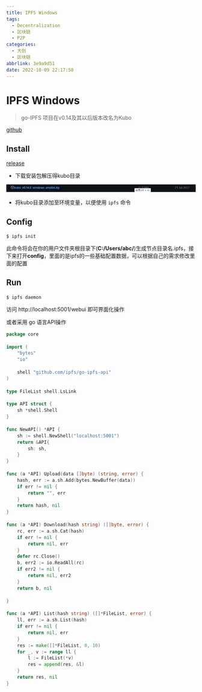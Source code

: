 ```yaml
---
title: IPFS Windows
tags:
  - Decentralization
  - 区块链
  - P2P
categories:
  - 大创
  - 区块链
abbrlink: 3e9a9d51
date: 2022-10-09 22:17:50
---
```




# IPFS Windows

>   go-IPFS 项目在v0.14及其以后版本改名为Kubo

[github](https://github.com/ipfs/kubo.git)



## Install

[release](https://github.com/ipfs/kubo/releases)

+   下载安装包解压得kubo目录

![](IPFS-Windows/zip.png)

+   将kubo目录添加至环境变量，以便使用 `ipfs` 命令



## Config

```shell
$ ipfs init
```

此命令将会在你的用户文件夹根目录下(**C:/Users/abc/**)生成节点目录名.ipfs，接下来打开**config**，里面的是ipfs的一些基础配置数据，可以根据自己的需求修改里面的配置



## Run

```shell
$ ipfs daemon
```

访问 http://localhost:5001/webui 即可界面化操作

或者采用 go 语言API操作

```go
package core

import (
	"bytes"
	"io"

	shell "github.com/ipfs/go-ipfs-api"
)

type FileList shell.LsLink

type API struct {
	sh *shell.Shell
}

func NewAPI() *API {
	sh := shell.NewShell("localhost:5001")
	return &API{
		sh: sh,
	}
}

func (a *API) Upload(data []byte) (string, error) {
	hash, err := a.sh.Add(bytes.NewBuffer(data))
	if err != nil {
		return "", err
	}
	return hash, nil
}

func (a *API) Download(hash string) ([]byte, error) {
	rc, err := a.sh.Cat(hash)
	if err != nil {
		return nil, err
	}
	defer rc.Close()
	b, err2 := io.ReadAll(rc)
	if err2 != nil {
		return nil, err2
	}
	return b, nil

}

func (a *API) List(hash string) ([]*FileList, error) {
	ll, err := a.sh.List(hash)
	if err != nil {
		return nil, err
	}
	res := make([]*FileList, 0, 10)
	for _, v := range ll {
		l := FileList(*v)
		res = append(res, &l)
	}
	return res, nil
}

```

